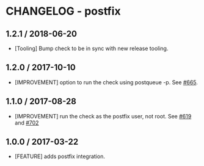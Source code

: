 # CHANGELOG - postfix

## 1.2.1 / 2018-06-20

* [Tooling] Bump check to be in sync with new release tooling.

## 1.2.0 / 2017-10-10

* [IMPROVEMENT] option to run the check using postqueue -p. See [#665][].

## 1.1.0 / 2017-08-28

* [IMPROVEMENT] run the check as the postfix user, not root. See [#619][] and [#702][]

## 1.0.0 / 2017-03-22

* [FEATURE] adds postfix integration.

<!--- The following link definition list is generated by PimpMyChangelog --->
[#619]: https://github.com/DataDog/integrations-core/issues/619
[#665]: https://github.com/DataDog/integrations-core/issues/665
[#702]: https://github.com/DataDog/integrations-core/issues/702
